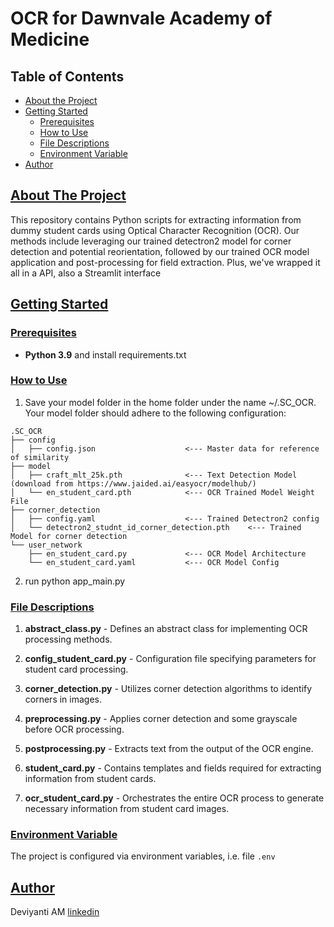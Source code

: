 # OCR for Dawnvale Academy of Medicine
## Table of Contents
* [About the Project](#about-the-project)
* [Getting Started](#getting-started)
    * [Prerequisites](#prerequisites)
    * [How to Use](#how-to-use)
    * [File Descriptions](#file-descriptions)
    * [Environment Variable](#environment-variable)
* [Author](#author)

<!-- About THE PROJECT -->
## [About The Project](#about-the-project)
This repository contains Python scripts for extracting information from dummy student cards using Optical Character Recognition (OCR). Our methods include leveraging our trained detectron2 model for corner detection and potential reorientation, followed by our trained OCR model application and post-processing for field extraction.
Plus, we've wrapped it all in a API, also a Streamlit interface

## [Getting Started](#getting-started)

### [Prerequisites](#prerequisites)
* **Python 3.9**
 and install requirements.txt

### [How to Use](#how-to-use)

1. Save your model folder in the home folder under the name ~/.SC_OCR. Your model folder should adhere to the following configuration:
```
.SC_OCR
├── config
│   ├── config.json                    <--- Master data for reference of similarity
├── model
│   ├── craft_mlt_25k.pth              <--- Text Detection Model (download from https://www.jaided.ai/easyocr/modelhub/)
│   └── en_student_card.pth            <--- OCR Trained Model Weight File
├── corner_detection                   
│   ├── config.yaml                    <--- Trained Detectron2 config
│   └── detectron2_studnt_id_corner_detection.pth    <--- Trained Model for corner detection
└── user_network
    ├── en_student_card.py             <--- OCR Model Architecture
    └── en_student_card.yaml           <--- OCR Model Config
```
2. run python app_main.py

### [File Descriptions](#file-descriptions)

1. **abstract_class.py** - Defines an abstract class for implementing OCR processing methods.
   
2. **config_student_card.py** - Configuration file specifying parameters for student card processing.

3. **corner_detection.py** - Utilizes corner detection algorithms to identify corners in images.

4. **preprocessing.py** - Applies corner detection and some grayscale before OCR processing.

5. **postprocessing.py** - Extracts text from the output of the OCR engine.

6. **student_card.py** - Contains templates and fields required for extracting information from student cards.

7. **ocr_student_card.py** - Orchestrates the entire OCR process to generate necessary information from student card images.

### [Environment Variable](#environment-variable)
The project is configured via environment variables, i.e. file `.env`

## [Author](#author)
Deviyanti AM [linkedin](https://linkedin.com/in/deviyanti-am)